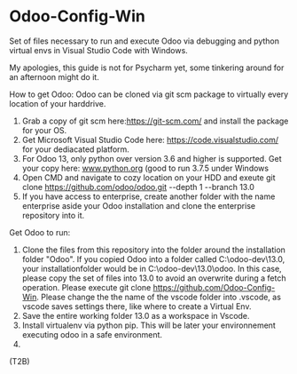 # Odoo-Config-Win
Set of files necessary to run and execute Odoo via debugging and python virtual envs in Visual Studio Code with Windows.

My apologies, this guide is not for Psycharm yet, some tinkering around for an afternoon might do it.

How to get Odoo:
Odoo can be cloned via git scm package to virtually every location of your harddrive.
1. Grab a copy of git scm here:https://git-scm.com/ and install the package for your OS.
2. Get Microsoft Visual Studio Code here: https://code.visualstudio.com/ for your dediacated platform.
3. For Odoo 13, only python over version 3.6 and higher is supported. Get your copy here: www.python.org (good to run 3.7.5 under Windows
4. Open CMD and navigate to cozy location on your HDD and exeute git clone https://github.com/odoo/odoo.git --depth 1 --branch 13.0
5. If you have access to enterprise, create another folder with the name enterprise aside your Odoo installation and clone the enterprise repository into it.

Get Odoo to run:
1. Clone the files from this repository into the folder around the installation folder "Odoo". If you copied Odoo into a folder called C:\odoo-dev\13.0, your installationfolder would be in C:\odoo-dev\13.0\odoo. In this case, please copy the set of files into 13.0 to avoid an overwrite during a fetch operation. Please execute git clone https://github.com/Odoo-Config-Win. Please change the the name of the vscode folder into .vscode, as vscode saves settings there, like where to create a Virtual Env.
2. Save the entire working folder 13.0 as a workspace in Vscode.
3. Install virtualenv via python pip. This will be later your environnement executing odoo in a safe environment.
4. 

(T2B)
